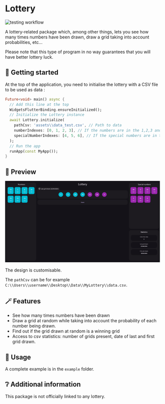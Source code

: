 <!--
This README describes the package. If you publish this package to pub.dev,
this README's contents appear on the landing page for your package.

For information about how to write a good package README, see the guide for
[writing package pages](https://dart.dev/guides/libraries/writing-package-pages).

For general information about developing packages, see the Dart guide for
[creating packages](https://dart.dev/guides/libraries/create-library-packages)
and the Flutter guide for
[developing packages and plugins](https://flutter.dev/developing-packages).
-->

# Lottery

![testing workflow](https://github.com/ThomasDevApps/lottery/actions/workflows/testing.yml/badge.svg)

A lottery-related package which, among other things, 
lets you see how many times numbers have been drawn, 
draw a grid taking into account probabilities, etc...

Please note that this type of program in no way guarantees that you will 
have better lottery luck.

## 🚀 Getting started

At the top of the application, you need to initialise the lottery with a 
CSV file to be used as data : 

```dart
Future<void> main() async {
  // Add this line at the top
  WidgetsFlutterBinding.ensureInitialized();
  // Initialize the Lottery instance
  await Lottery.initialize(
    pathCsv: 'assets\\data_test.csv', // Path to data
    numberIndexes: [0, 1, 2, 3], // If the numbers are in the 1,2,3 and 4 column's index
    specialNumberIndexes: [4, 5, 6], // If the special numbers are in the 5,6 and 7 column's index
  );
  // Run the app
  runApp(const MyApp());
}
```

## 🔎 Preview

![Alt text](./example/assets/preview.png?raw=true "Title")

The design is customisable.

The `pathCsv` can be for example `C:\\Users\\username\\Desktop\\Data\\MyLottery\\data.csv`.

## 🪄 Features

- See how many times numbers have been drawn
- Draw a grid at random while taking into account the probability of 
each number being drawn.
- Find out if the grid drawn at random is a winning grid
- Access to csv statistics: number of grids present, date of last and first grid drawn.

## 📖 Usage

A complete example is in the `example` folder.

## ❔ Additional information

This package is not officially linked to any lottery.

